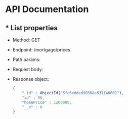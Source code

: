 # API Documentation

## *  List properties
   *  Method: GET
   *  Endpoint: /mortgage/prices
   *  Path params:
   
   *  Request body:
   
   *  Response object:
      ```javascript
      {
          "_id" : ObjectId("5fc6edded90388a631148601"),
          "id" : 96,
          "homePrice" : 1200000,
          "__v" : 0
      }
      ```






